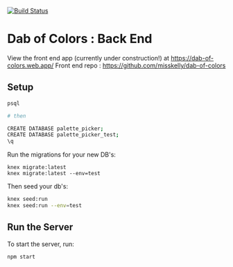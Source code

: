 [![Build Status](https://travis-ci.org/misskelly/dab-of-colors-API.svg?branch=master)](https://travis-ci.org/misskelly/dab-of-colors-API)


# Dab of Colors : Back End

View the front end app (currently under construction!) at https://dab-of-colors.web.app/
Front end repo : https://github.com/misskelly/dab-of-colors


## Setup


```bash
psql

# then

CREATE DATABASE palette_picker;
CREATE DATABASE palette_picker_test;
\q
```

Run the migrations for your new DB's:
```
knex migrate:latest
knex migrate:latest --env=test
```

Then seed your db's:

```bash
knex seed:run  
knex seed:run --env=test
```

## Run the Server

To start the server, run:

```bash
npm start
```

